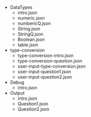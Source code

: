 - DataTypes
  - intro.json
  - numeric.json
  - numbericQ.json
  - String.json
  - StringQ.json
  - Boolean.json
  - table.json
- type-conversion	
	- type-conversion-intro.json	
	- type-conversion-question.json	
	- user-input-type-conversion.json	
	- user-input-question1.json	
	- user-input-question2.json
- Debug
  - intro.json
- Output
  - intro.json
  - Question1.json
  - Question2.json